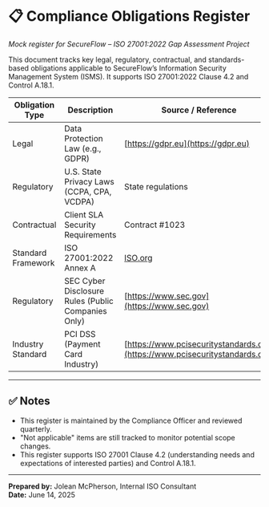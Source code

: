 # 📋 Compliance Obligations Register

*Mock register for SecureFlow – ISO 27001:2022 Gap Assessment Project*

This document tracks key legal, regulatory, contractual, and standards-based obligations applicable to SecureFlow’s Information Security Management System (ISMS). It supports ISO 27001:2022 Clause 4.2 and Control A.18.1.

| Obligation Type   | Description                                              | Source / Reference                           | Applicable? | Owner             | Last Reviewed |
|-------------------|----------------------------------------------------------|----------------------------------------------|-------------|--------------------|----------------|
| Legal             | Data Protection Law (e.g., GDPR)                         | [https://gdpr.eu](https://gdpr.eu)           | ✅ Yes      | Compliance Officer | 2025-06-10     |
| Regulatory        | U.S. State Privacy Laws (CCPA, CPA, VCDPA)               | State regulations                            | ✅ Yes      | Legal Counsel       | 2025-06-10     |
| Contractual       | Client SLA Security Requirements                         | Contract #1023                               | ✅ Yes      | Sales / Legal       | 2025-06-10     |
| Standard Framework| ISO 27001:2022 Annex A                                   | [ISO.org](https://www.iso.org)               | ✅ Yes      | GRC Lead            | 2025-06-10     |
| Regulatory        | SEC Cyber Disclosure Rules (Public Companies Only)       | [https://www.sec.gov](https://www.sec.gov)   | ❌ No       | Legal Counsel       | 2025-06-10     |
| Industry Standard | PCI DSS (Payment Card Industry)                          | [https://www.pcisecuritystandards.org](https://www.pcisecuritystandards.org) | ❌ No       | Not Applicable      | 2025-06-10     |

---

## ✅ Notes

- This register is maintained by the Compliance Officer and reviewed quarterly.
- "Not applicable" items are still tracked to monitor potential scope changes.
- This register supports ISO 27001 Clause 4.2 (understanding needs and expectations of interested parties) and Control A.18.1.

---

**Prepared by:** Jolean McPherson, Internal ISO Consultant  
**Date:** June 14, 2025
